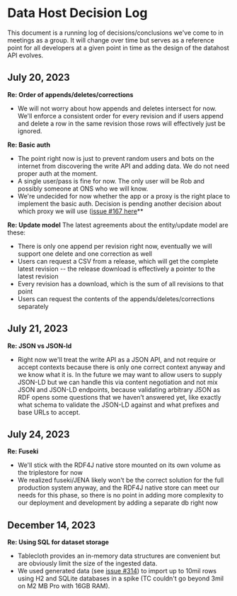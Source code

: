 # Data Host Decision Log

This document is a running log of decisions/conclusions we've come to in meetings as a group. It will change over time but serves as a reference point for all developers at a given point in time as the design of the datahost API evolves.

## July 20, 2023

**Re: Order of appends/deletes/corrections**
- We will not worry about how appends and deletes intersect for now. We'll enforce a consistent order for every revision and if users append and delete a row in the same revision those rows will effectively just be ignored.

**Re: Basic auth**
- The point right now is just to prevent random users and bots on the internet from discovering the write API and adding data. We do not need proper auth at the moment.
- A single user/pass is fine for now. The only user will be Rob and possibly someone at ONS who we will know.
- We're undecided for now whether the app or a proxy is the right place to implement the basic auth. Decision is pending another decision about which proxy we will use ([issue #167 here](https://github.com/Swirrl/datahost-prototypes/issues/167)**

**Re: Update model**
The latest agreements about the entity/update model are these:
- There is only one append per revision right now, eventually we will support one delete and one correction as well
- Users can request a CSV from a release, which will get the complete latest revision -- the release download is effectively a pointer to the latest revision
- Every revision has a download, which is the sum of all revisions to that point
- Users can request the contents of the appends/deletes/corrections separately

## July 21, 2023

**Re: JSON vs JSON-ld**
- Right now we'll treat the write API as a JSON API, and not require or accept contexts because there is only one correct context anyway and we know what it is. In the future we may want to allow users to supply JSON-LD but we can handle this via content negotiation and not mix JSON and JSON-LD endpoints, because validating arbitrary JSON as RDF opens some questions that we haven’t answered yet, like exactly what schema to validate the JSON-LD against and what prefixes and base URLs to accept.

## July 24, 2023

**Re: Fuseki**
- We'll stick with the RDF4J native store mounted on its own volume as the triplestore for now
- We realized fuseki/JENA likely won't be the correct solution for the full production system anyway, and the RDF4J native store can meet our needs for this phase, so there is no point in adding more complexity to our deployment and development by adding a separate db right now

## December 14, 2023

**Re: Using SQL for dataset storage**
- Tablecloth provides an in-memory data structures are convenient but are obviously limit the size of the ingested data.
- We used generated data (see [issue #314](https://github.com/Swirrl/datahost-prototypes/issues/314)) to import up to 10mil rows
  using H2 and SQLite databases in a spike (TC couldn't go beyond 3mil on M2 MB Pro with 16GB RAM).
  